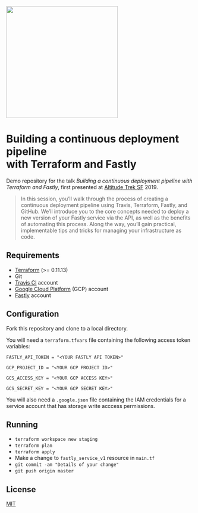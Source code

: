 <img src="https://www.fastly.com/assets/altitude-2019/logo-7d98253b75cd34465d3a4db5c22bb8505c128f91bff5f4ea1b314b0ad2b43b77.svg" width="300">

<h1>Building a continuous deployment pipeline<br/> with Terraform and Fastly</h1>

Demo repository for the talk _*Building a continuous deployment pipeline with Terraform and Fastly*_, first presented at [Altitude Trek SF](https://www.fastly.com/altitude/2019/san-francisco) 2019.

> In this session, you’ll walk through the process of creating a continuous deployment pipeline using Travis, Terraform, Fastly, and GitHub. We’ll introduce you to the core concepts needed to deploy a new version of your Fastly service via the API, as well as the benefits of automating this process. Along the way, you’ll gain practical, implementable tips and tricks for managing your infrastructure as code.


## Requirements
- [Terraform](https://www.terraform.io/) (>= 0.11.13)
- Git
- [Travis CI](https://travis-ci.org/) account
- [Google Cloud Platform](https://cloud.google.com/) (GCP) account
- [Fastly](https://www.fastly.com/) account


## Configuration
Fork this repository and clone to a local directory.

You will need a `terraform.tfvars` file containing the following access token variables:
```
FASTLY_API_TOKEN = "<YOUR FASTLY API TOKEN>"

GCP_PROJECT_ID = "<YOUR GCP PROJECT ID>"

GCS_ACCESS_KEY = "<YOUR GCP ACCESS KEY>"

GCS_SECRET_KEY = "<YOUR GCP SECRET KEY>"
```

You will also need a `.google.json` file containing the IAM credentials for a service account that has storage write acccess permissions. 

## Running
- `terraform workspace new staging`
- `terraform plan`
- `terraform apply`
- Make a change to `fastly_service_v1` resource in `main.tf`
- `git commit -am "Details of your change"`
- `git push origin master`

## License
[MIT](https://github.com/fastly/altitude-trek-ci-cd/blob/master/LICENSE)
